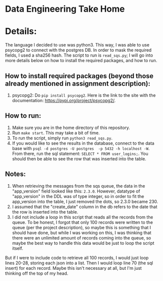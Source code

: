 # Data Engineering Take Home #
# Details: #
The language I decided to use was python3.  This way, I was able to use
psycopg2 to connect with the postgres DB.  In order to mask the required fields, I used a sha256 hash.  The script to run is ```read_sqs.py```; I will go into more details below on how to install the required packages, and how to run.

## How to install required packages (beyond those already mentioned in assignment description):
1. psycopg2: Do ```pip install psycopg2```.  Here is the link to the site with the documentation: https://pypi.org/project/psycopg2/.

## How to run:
1. Make sure you are in the home directory of this repository.
2. Run ```make start```.  This may take a bit of time.
3. To run the script, simply run ```python3 read_sqs.py```.
4. If you would like to see the results in the database, connect to the data base with ```psql -d postgres -U postgres  -p 5432 -h localhost -W```.  From there, run
the sql statement: ```SELECT * FROM user_logins;```.  You should then be able to see the row that was inserted into the table.


## Notes:
1. When retrieving the messages from the sqs queue, the data in the "app_version" field looked like this: ```2.3.0```.  However, datatype of "app_version" in the DDL was of type integer, so in order to fit the app_version into the table, I just removed the dots, so 2.3.0 became 230.  
2. I assumed that the "create_date" column in the db refers to the date that the row is inserted into the table. 
3. I did not include a loop in this script that reads all the records from the queue.  To be honest, I forgot that only 100 records were written to the queue (per the project description), so maybe this is something that I should have done, but while I was working on this, I was thinking that there were an unlimited amount of records coming into the queue, so maybe the best way to handle this data would be just to loop the script itself.  

But if I were to include code to retrieve all 100 records, I would just loop lines 20-28, storing each json into a list.  Then I would loop line 70 (the sql insert) for each record.  Maybe this isn't necessary at all, but I'm just thinking off the top of my head.

